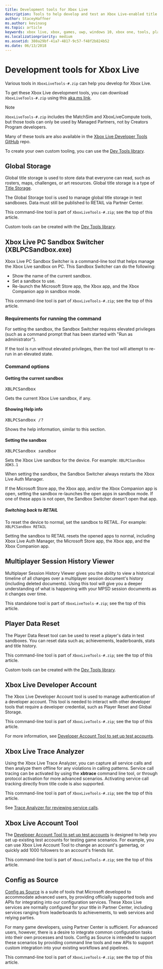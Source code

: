 ```yaml
---
title: Development tools for Xbox Live
description: Tools to help develop and test an Xbox Live-enabled title.
author: StaceyHaffner
ms.author: kevinasg
ms.topic: article
keywords: xbox live, xbox, games, uwp, windows 10, xbox one, tools, player reset, live trace analyzer, LTA, xbox live account tool
ms.localizationpriority: medium
ms.assetid: 380a29bf-41a7-4817-9c57-f48f2b824b52
ms.date: 06/13/2018
---
```


# Development tools for Xbox Live

Various tools in `XboxLiveTools-#.zip` can help you develop for Xbox Live.

To get these Xbox Live development tools, you can download `XboxLiveTools-#.zip` using this [aka.ms link](https://aka.ms/xboxliveuwptools).

> [!NOTE]
> `XboxLiveTools-#.zip` includes the MatchSim and XboxLiveCompute tools, but those tools can only be used by Managed Partners, not by Creators Program developers.

Many of these tools are also available in the [Xbox Live Developer Tools GitHub](https://github.com/Microsoft/xbox-live-developer-tools) repo.

To create your own custom tooling, you can use the [Dev Tools library](https://www.nuget.org/packages/Microsoft.Xbox.Services.DevTools).


## Global Storage

Global title storage is used to store data that everyone can read, such as rosters, maps, challenges, or art resources.
Global title storage is a type of [Title Storage](../../features/cloud-storage/title-storage/live-title-storage-nav.md).

The Global Storage tool is used to manage global title storage in test sandboxes.
Data must still be published to RETAIL via Partner Center.

This command-line tool is part of `XboxLiveTools-#.zip`; see the top of this article.

Custom tools can be created with the [Dev Tools library](https://www.nuget.org/packages/Microsoft.Xbox.Services.DevTools).


<a id="xpssc"></a>

## Xbox Live PC Sandbox Switcher (XBLPCSandbox.exe)

Xbox Live PC Sandbox Switcher is a command-line tool that helps manage the Xbox Live sandbox on PC.
This Sandbox Switcher can do the following:

* Show the name of the current sandbox.
* Set a sandbox to use.
* Re-launch the Microsoft Store app, the Xbox app, and the Xbox Companion app in sandbox mode.

This command-line tool is part of `XboxLiveTools-#.zip`; see the top of this article.


### Requirements for running the command

For setting the sandbox, the Sandbox Switcher requires elevated privileges (such as a command prompt that has been started with "Run as administrator").

If the tool is run without elevated privileges, then the tool will attempt to re-run in an elevated state.


### Command options


#### Getting the current sandbox

<pre>
XBLPCSandbox
</pre>

Gets the current Xbox Live sandbox, if any.


#### Showing Help info

<pre>
XBLPCSandbox /?
</pre>

Shows the help information, similar to this section.


#### Setting the sandbox

<pre>
XBLPCSandbox <i>sandbox</i>
</pre>

Sets the Xbox Live sandbox for the device.
For example: `XBLPCSandbox XDKS.1`

When setting the sandbox, the Sandbox Switcher always restarts the Xbox Live Auth Manager.

If the Microsoft Store app, the Xbox app, and/or the Xbox Companion app is open, setting the sandbox re-launches the open apps in sandbox mode.
If one of these apps is not open, the Sandbox Switcher doesn't open that app.


##### Switching back to RETAIL

To reset the device to normal, set the sandbox to RETAIL.
For example: `XBLPCSandbox RETAIL`

Setting the sandbox to RETAIL resets the opened apps to normal, including Xbox Live Auth Manager, the Microsoft Store app, the Xbox app, and the Xbox Companion app.


## Multiplayer Session History Viewer

Multiplayer Session History Viewer gives you the ability to view a historical timeline of all changes over a multiplayer session document's history (including deleted documents).
Using this tool will give you a deeper understanding of what is happening with your MPSD session documents as it changes over time.

This standalone tool is part of `XboxLiveTools-#.zip`; see the top of this article.


## Player Data Reset

The Player Data Reset tool can be used to reset a player's data in test sandboxes.
You can reset data such as; achievements, leaderboards, stats and title history.

This command-line tool is part of `XboxLiveTools-#.zip`; see the top of this article.

Custom tools can be created with the [Dev Tools library](https://www.nuget.org/packages/Microsoft.Xbox.Services.DevTools).


## Xbox Live Developer Account

The Xbox Live Developer Account tool is used to manage authentication of a developer account.
This tool is needed to interact with other developer tools that require a developer credential, such as Player Reset and Global Storage.

This command-line tool is part of `XboxLiveTools-#.zip`; see the top of this article.

For more information, see [Developer Account Tool to set up test accounts](../test-accounts/live-account-tool.md).


## Xbox Live Trace Analyzer

Using the Xbox Live Trace Analyzer, you can capture all service calls and then analyze them offline for any violations in calling patterns.
Service call tracing can be activated by using the **xbtrace** command line tool, or through protocol activation for more advanced scenarios.
Activating service call tracking directly from title code is also supported.

This command-line tool is part of `XboxLiveTools-#.zip`; see the top of this article.

See [Trace Analyzer for reviewing service calls](live-trace-analyzer.md).


## Xbox Live Account Tool  

The [Developer Account Tool to set up test accounts](../test-accounts/live-account-tool.md) is designed to help you set up existing test accounts for testing game scenarios.
For example, you can use Xbox Live Account Tool to change an account's gamertag, or quickly add 1000 followers to an account's friends list.

This command-line tool is part of `XboxLiveTools-#.zip`; see the top of this article.


## Config as Source

[Config as Source](https://github.com/Microsoft/xbox-live-developer-tools/blob/master/CONFIGASSOURCE.md) is a suite of tools that Microsoft developed to accommodate advanced users, by providing officially supported tools and APIs for integrating into our configuration services.
These Xbox Live services are normally configured for your title in Partner Center, including services ranging from leaderboards to achievements, to web services and relying parties.

For many game developers, using Partner Center is sufficient.
For advanced users, however, there is a desire to integrate common configuration tasks into their own processes and tools.
Config as Source is intended to support these scenarios by providing command line tools and new APIs to support custom integration into your existing workflows and pipelines.

This command-line tool is part of `XboxLiveTools-#.zip`; see the top of this article.
